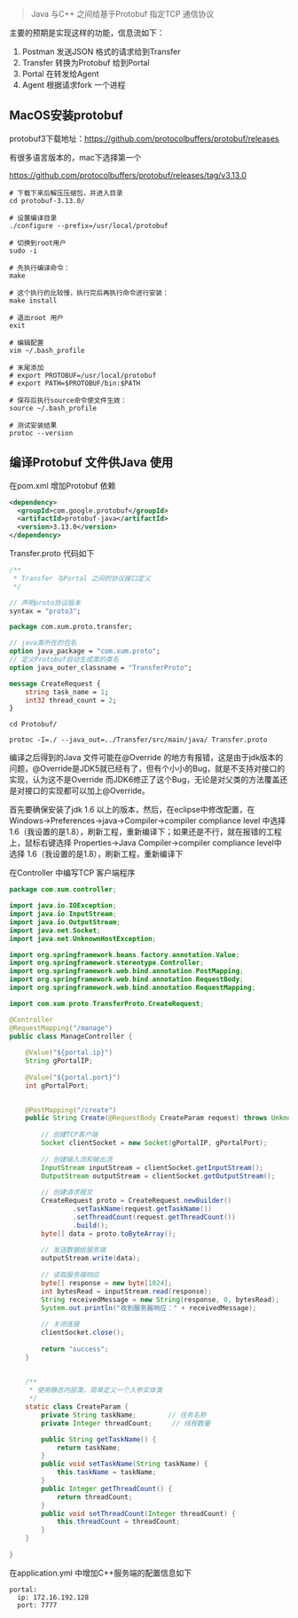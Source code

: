 >Java 与C++ 之间给基于Protobuf 指定TCP 通信协议

主要的预期是实现这样的功能，信息流如下：

1. Postman 发送JSON 格式的请求给到Transfer
2. Transfer 转换为Protobuf 给到Portal
3. Portal 在转发给Agent
4. Agent 根据请求fork 一个进程

## MacOS安装protobuf

protobuf3下载地址：https://github.com/protocolbuffers/protobuf/releases

有很多语言版本的，mac下选择第一个

https://github.com/protocolbuffers/protobuf/releases/tag/v3.13.0

```shell
# 下载下来后解压压缩包，并进入目录
cd protobuf-3.13.0/

# 设置编译目录
./configure --prefix=/usr/local/protobuf

# 切换到root用户
sudo -i

# 先执行编译命令：
make

# 这个执行的比较慢，执行完后再执行命令进行安装：
make install

# 退出root 用户
exit

# 编辑配置
vim ~/.bash_profile

# 末尾添加
# export PROTOBUF=/usr/local/protobuf 
# export PATH=$PROTOBUF/bin:$PATH

# 保存后执行source命令使文件生效：
source ~/.bash_profile

# 测试安装结果
protoc --version
```

## 编译Protobuf 文件供Java 使用

在pom.xml 增加Protobuf 依赖

```xml
<dependency>
  <groupId>com.google.protobuf</groupId>
  <artifactId>protobuf-java</artifactId>
  <version>3.13.0</version>
</dependency>
```

Transfer.proto 代码如下

```proto
/**
 * Transfer 与Portal 之间的协议接口定义
 */

// 声明proto协议版本
syntax = "proto3";

package com.xum.proto.transfer;

// java类所在的包名
option java_package = "com.xum.proto";
// 定义Protobuf自动生成类的类名
option java_outer_classname = "TransferProto";

message CreateRequest {
    string task_name = 1;
    int32 thread_count = 2;
}
```

```shell
cd Protobuf/

protoc -I=./ --java_out=../Transfer/src/main/java/ Transfer.proto
```

编译之后得到的Java 文件可能在@Override 的地方有报错，这是由于jdk版本的问题，@Override是JDK5就已经有了，但有个小小的Bug，就是不支持对接口的实现，认为这不是Override 而JDK6修正了这个Bug，无论是对父类的方法覆盖还是对接口的实现都可以加上@Override。

首先要确保安装了jdk 1.6 以上的版本，然后，在eclipse中修改配置，在 Windows->Preferences->java->Compiler->compiler compliance level 中选择 1.6（我设置的是1.8），刷新工程，重新编译下；如果还是不行，就在报错的工程上，鼠标右键选择 Properties->Java Compiler->compiler compliance level中选择 1.6（我设置的是1.8），刷新工程，重新编译下

在Controller 中编写TCP 客户端程序

```java
package com.xum.controller;

import java.io.IOException;
import java.io.InputStream;
import java.io.OutputStream;
import java.net.Socket;
import java.net.UnknownHostException;

import org.springframework.beans.factory.annotation.Value;
import org.springframework.stereotype.Controller;
import org.springframework.web.bind.annotation.PostMapping;
import org.springframework.web.bind.annotation.RequestBody;
import org.springframework.web.bind.annotation.RequestMapping;

import com.xum.proto.TransferProto.CreateRequest;

@Controller
@RequestMapping("/manage")
public class ManageController {
    
    @Value("${portal.ip}")
    String gPortalIP;
    
    @Value("${portal.port}")
    int gPortalPort;
    

    @PostMapping("/create")
    public String Create(@RequestBody CreateParam request) throws UnknownHostException, IOException{
        
        // 创建TCP客户端
        Socket clientSocket = new Socket(gPortalIP, gPortalPort);
        
        // 创建输入流和输出流
        InputStream inputStream = clientSocket.getInputStream();
        OutputStream outputStream = clientSocket.getOutputStream();
        
        // 创建请求报文
        CreateRequest proto = CreateRequest.newBuilder()
                .setTaskName(request.getTaskName())
                .setThreadCount(request.getThreadCount())
                .build();
        byte[] data = proto.toByteArray();
        
        // 发送数据给服务端
        outputStream.write(data);
        
        // 读取服务端响应
        byte[] response = new byte[1024];
        int bytesRead = inputStream.read(response);
        String receivedMessage = new String(response, 0, bytesRead);
        System.out.println("收到服务器响应：" + receivedMessage);
        
        // 关闭连接
        clientSocket.close();
        
        return "success";
    }
    
    
    /**
     * 使用静态内部类，简单定义一个入参实体类
     */
    static class CreateParam {
        private String taskName;        // 任务名称
        private Integer threadCount;     // 线程数量

        public String getTaskName() {
            return taskName;
        }
        public void setTaskName(String taskName) {
            this.taskName = taskName;
        }
        public Integer getThreadCount() {
            return threadCount;
        }
        public void setThreadCount(Integer threadCount) {
            this.threadCount = threadCount;
        }
    }
    
}
```

在application.yml 中增加C++服务端的配置信息如下

```
portal:
  ip: 172.16.192.128
  port: 7777
```